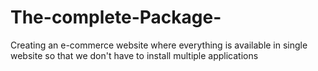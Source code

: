 # The-complete-Package-
Creating an e-commerce website where everything is available in single website so that we don't have to install multiple applications

